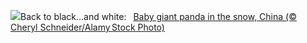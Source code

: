 ![](https://www.bing.com/th?id=OHR.PandaSnow_EN-GB2411862375_UHD.jpg&w=1000)Back to black...and white:&nbsp;&ensp;[Baby giant panda in the snow, China (© Cheryl Schneider/Alamy Stock Photo)](https://www.bing.com/th?id=OHR.PandaSnow_EN-GB2411862375_UHD.jpg)
<br><br/>
